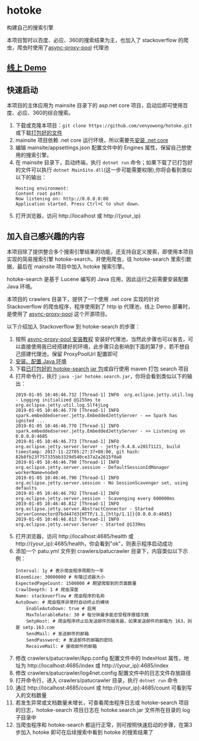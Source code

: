 # hotoke
构建自己的搜索引擎

本项目暂时以百度、必应、360的搜索结果为主，也加入了 stackoverflow 的爬虫，爬虫时使用了[async-proxy-pool](https://github.com/chenjiandongx/async-proxy-pool) 代理池

## [线上 Demo](http://venyo.cn/)

## 快速启动

本项目的主体应用为 mainsite 目录下的 asp.net core 项目，启动后即可使用百度、必应、360的综合搜索。

1. 下载或克隆本项目：`git clone https://github.com/venyowong/hotoke.git` 或下载[打包好的文件](https://github.com/venyowong/hotoke/releases/download/lastest-alpha/hotoke.mainsite.zip)
2. mainsite 项目依赖 .net core 运行环境，所以需要先[安装 .net core](https://dotnet.microsoft.com/download)
3. 编辑 mainsite/appsettings.json 配置文件中的 Engines 属性，保留自己想使用的搜索引擎。
4. 在 mainsite 目录下，启动终端，执行 `dotnet run` 命令；如果下载了已打包好的文件可以执行 `dotnet MainSite.dll`(这一步可能需要权限),你将会看到类似以下的输出：
    ```
    Hosting environment: 
    Content root path: 
    Now listening on: http://0.0.0.0:80
    Application started. Press Ctrl+C to shut down.
    ```
5. 打开浏览器，访问 http://localhost 或 http://{your_ip}

## 加入自己感兴趣的内容

本项目除了提供整合多个搜索引擎结果的功能，还支持自定义搜索，即使用本项目实现的简易搜索引擎 hotoke-search，并使用爬虫，往 hotoke-search 里索引数据，最后在 mainsite 项目中加入 hotoke 搜索引擎。

hotoke-search 是基于 Lucene 编写的 Java 应用，因此运行之前需要安装配置 Java 环境。

本项目的 crawlers 目录下，提供了一个使用 .net core 实现的针对 Stackoverflow 的爬虫程序，程序使用到了 http ip 代理池，线上 Demo 部署时，是使用了 [async-proxy-pool](https://github.com/chenjiandongx/async-proxy-pool) 这个开源项目。

以下介绍加入 Stackoverflow 到 hotoke-search 的步骤：

1. 按照 [async-proxy-pool 安装教程](https://github.com/chenjiandongx/async-proxy-pool#如何使用) 安装好代理池，当然此步骤也可以省去，可以直接使用我已经搭建好的环境，此步骤只会影响到下面的第7步，若不想自己搭建代理池，保留 ProxyPoolUrl 配置即可
2. [安装、配置 Java 环境](http://venyo.cn/?keyword=java%20%E5%AE%89%E8%A3%85%E9%85%8D%E7%BD%AE)
3. 下载[已打包好的 hotoke-search jar 包](https://github.com/venyowong/hotoke/releases/download/lastest-alpha/hotoke.search.jar)或自行使用 maven 打包 search 项目
4. 打开命令行，执行 `java -jar hotoke.search.jar`，你将会看到类似以下的输出：
    ```
    2019-01-05 10:46:46.732 [Thread-1] INFO  org.eclipse.jetty.util.log - Logging initialized @1255ms to org.eclipse.jetty.util.log.Slf4jLog
    2019-01-05 10:46:46.770 [Thread-1] INFO  spark.embeddedserver.jetty.EmbeddedJettyServer - == Spark has ignited ...
    2019-01-05 10:46:46.770 [Thread-1] INFO  spark.embeddedserver.jetty.EmbeddedJettyServer - >> Listening on 0.0.0.0:4685
    2019-01-05 10:46:46.773 [Thread-1] INFO  org.eclipse.jetty.server.Server - jetty-9.4.8.v20171121, build timestamp: 2017-11-22T05:27:37+08:00, git hash: 82b8fb23f757335bb3329d540ce37a2a2615f0a8
    2019-01-05 10:46:46.790 [Thread-1] INFO  org.eclipse.jetty.server.session - DefaultSessionIdManager workerName=node0
    2019-01-05 10:46:46.790 [Thread-1] INFO  org.eclipse.jetty.server.session - No SessionScavenger set, using defaults
    2019-01-05 10:46:46.792 [Thread-1] INFO  org.eclipse.jetty.server.session - Scavenging every 600000ms
    2019-01-05 10:46:46.812 [Thread-1] INFO  org.eclipse.jetty.server.AbstractConnector - Started ServerConnector@7bd447d3{HTTP/1.1,[http/1.1]}{0.0.0.0:4685}
    2019-01-05 10:46:46.813 [Thread-1] INFO  org.eclipse.jetty.server.Server - Started @1339ms
    ```
5. 打开浏览器，访问 http://localhost:4685/health 或 http://{your_ip}:4685/health，你会看到"ok"，则表示程序启动成功
6. 添加一个 patu.yml 文件到 crawlers/patucrawler 目录下，内容类似以下示例：
    ```
    Interval: 1y # 表示爬虫程序周期为一年
    BloomSize: 30000000 # 布隆过滤器大小
    ExpectedPageCount: 1500000 # 期望爬取到的页面数量
    CrawlDeepth: 1 # 爬虫深度
    Name: stackoverflow # 爬虫程序的名称
    AutoDown: # 爬虫程序异常时自动终止的模块
        EnableAutoDown: true # 启用
        MaxTolerableRate: 30 # 每分钟最多能忍受程序报错次数
        SmtpHost: # 爬虫程序终止后发送邮件的服务器，如果发送邮件的邮箱为 163，则是 smtp.163.com
        SendMail: # 发送邮件的邮箱
        SendPassword: # 发送邮件的邮箱的密码
        ReceiveMail: # 接收邮件的邮箱
    ```
7. 修改 crawlers/patucrawler/App.config 配置文件中的 IndexHost 属性，地址为 http://localhost:4685/index 或 http://{your_ip}:4685/index
8. 修改 crawlers/patucrawler/log4net.config 配置文件中的日志文件存放路径
9. 打开命令行，进入 crawlers/patucrawler 目录，执行 `dotnet run` 命令
10. 通过 http://localhost:4685/count 或 http://{your_ip}:4685/count 可看到写入的文档数量
11. 若发生异常或文档数量未增长，可查看爬虫程序日志或 hotoke-search 项目的日志，hotoke-search 项目日志在 hotoke.search.jar 文件所在目录的 log 子目录中
12. 当爬虫程序和 hotoke-search 都运行正常，则可按照快速启动的步骤，在第3步加入 hotoke 即可在后续搜索中看到 hotoke 的搜索结果了